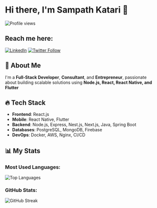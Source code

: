 # Hi there, I'm Sampath Katari 👋

![Profile views](https://komarev.com/ghpvc/?username=sampathkatari&label=Profile%20views)

## Reach me here:
[![LinkedIn](https://img.shields.io/badge/LinkedIn-sampathkatari-blue)](https://www.linkedin.com/in/sampath-katari-b1a85839/)
[![Twitter Follow](https://img.shields.io/twitter/follow/sampathkatari?style=social)](https://twitter.com/sampathkatari)

## 🚀 About Me
I'm a **Full-Stack Developer**, **Consultant**, and **Entrepreneur**, passionate about building scalable solutions using **Node.js, React, React Native, and Flutter**

## 🔥 Tech Stack
- **Frontend**: React.js
- **Mobile**: React Native, Flutter
- **Backend**: Node.js, Express, Nest.js, Next.js, Java, Spring Boot
- **Databases**: PostgreSQL, MongoDB, Firebase
- **DevOps**: Docker, AWS, Nginx, CI/CD

## 📊 My Stats
### Most Used Languages:
![Top Languages](https://github-readme-stats.vercel.app/api/top-langs?username=sampathkatari&hide=html,css,blade&locale=en&layout=compact&theme=github_dark)


### GitHub Stats:
![GitHub Streak](https://github-readme-streak-stats.herokuapp.com/?user=sampathkatari&theme=github_dark)
